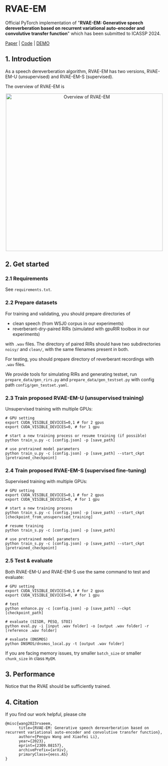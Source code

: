 # RVAE-EM

Official PyTorch implementation of "**RVAE-EM: Generative speech dereverberation based on recurrent variational auto-encoder and convolutive transfer function**" which has been submitted to ICASSP 2024.

[Paper](https://arxiv.org/abs/2309.08157) | [Code](https://github.com/Audio-WestlakeU/RVAE-EM) | [DEMO](https://github.com/Audio-WestlakeU/RVAE-EM) 

## 1. Introduction

As a speech dereverberation algorithm, RVAE-EM has two versions, RVAE-EM-U (unsupervised) and RVAE-EM-S (supervised).

The overview of RVAE-EM is

<div align="center">
<image src="/figures/overview.png"  width="500" alt="Overview of RVAE-EM" />
</div>

## 2. Get started
### 2.1 Requirements

See `requirements.txt`.

### 2.2 Prepare datasets

For training and validating, you should prepare directories of 
 - clean speech (from WSJ0 corpus in our experiments)
 - reverberant-dry-paired RIRs (simulated with gpuRIR toolbox in our experiments)

with `.wav` files.
The directory of paired RIRs should have two subdirectories `noisy/` and `clean/`, with the same filenames present in both.

For testing, you should prepare directory of reverberant recordings with `.wav` files.

We provide tools for simulating RIRs and generating testset, run `prepare_data/gen_rirs.py` and `prepare_data/gen_testset.py` with config path `config/gen_testset.yaml`.

### 2.3 Train proposed RVAE-EM-U (unsupervised training)

Unsupervised training with multiple GPUs:
```
# GPU setting
export CUDA_VISIBLE_DEVICES=0,1 # for 2 gpus
export CUDA_VISIBLE_DEVICES=0, # for 1 gpu

# start a new training process or resume training (if possible)
python train_u.py -c [config.json] -p [save_path]

# use pretrained model parameters
python train_u.py -c [config.json] -p [save_path] --start_ckpt [pretrained_checkpoint]
```

### 2.4 Train proposed RVAE-EM-S (supervised fine-tuning)

Supervised training with multiple GPUs:
```
# GPU setting
export CUDA_VISIBLE_DEVICES=0,1 # for 2 gpus
export CUDA_VISIBLE_DEVICES=0, # for 1 gpu

# start a new training process
python train_s.py -c [config.json] -p [save_path] --start_ckpt [checkpoint_from_unsupervised_training]

# resume training
python train_s.py -c [config.json] -p [save_path]

# use pretrained model parameters
python train_s.py -c [config.json] -p [save_path] --start_ckpt [pretrained_checkpoint]
```





### 2.5 Test & evaluate
Both RVAE-EM-U and RVAE-EM-S use the same command to test and evaluate:
```
# GPU setting
export CUDA_VISIBLE_DEVICES=0,1 # for 2 gpus
export CUDA_VISIBLE_DEVICES=0, # for 1 gpu

# test
python enhance.py -c [config.json] -p [save_path] --ckpt [checkpoint_path]

# evaluate (SISDR, PESQ, STOI)
python eval.py -i [input .wav folder] -o [output .wav folder] -r [reference .wav folder]

# evaluate (DNSMOS)
python DNSMOS/dnsmos_local.py -t [output .wav folder]
```

If you are facing memory issues, try smaller `batch_size` or smaller `chunk_size` in class `MyEM`.
## 3. Performance
Notice that the RVAE should be sufficiently trained.
## 4. Citation

If you find our work helpful, please cite
```
@misc{wang2023rvaeem,
      title={RVAE-EM: Generative speech dereverberation based on recurrent variational auto-encoder and convolutive transfer function}, 
      author={Pengyu Wang and Xiaofei Li},
      year={2023},
      eprint={2309.08157},
      archivePrefix={arXiv},
      primaryClass={eess.AS}
}
```
